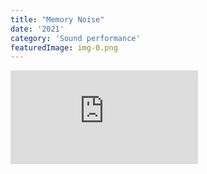 ```yaml
---
title: "Memory Noise"
date: '2021'
category: 'Sound performance'
featuredImage: img-0.png
---
```

  <div class="box">
      <div class="dscrptn">
      </div>
  </div>


  <div class="box">
      <div class="dscrptn">
      </div>
  </div>



  <div class="box"></div>

  <iframe title="vimeo-player" src="https://player.vimeo.com/video/530205246" frameborder="0" allowfullscreen></iframe>
